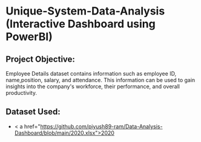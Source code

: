 # Unique-System-Data-Analysis (Interactive Dashboard using PowerBI)
## Project Objective:
Employee Details dataset contains information
such as employee ID, name,position, salary, and attendance.
This information can be used to gain insights into the company's
workforce, their performance, and overall productivity.

## Dataset Used:
- < a href="https://github.com/piyush89-ram/Data-Analysis-Dashboard/blob/main/2020.xlsx">2020<a/>
